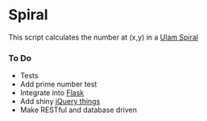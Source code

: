 # Spiral #

This script calculates the number at (x,y) in a [Ulam Spiral](http://en.wikipedia.org/wiki/Ulam_spiral)


### To Do ###

* Tests
* Add prime number test
* Integrate into [Flask](http://flask.pocoo.org/)
* Add shiny [jQuery things](https://github.com/ianli/jquery-infinite-drag)
* Make RESTful and database driven